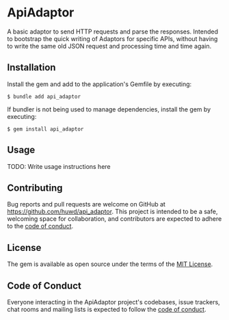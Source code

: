 # ApiAdaptor

A basic adaptor to send HTTP requests and parse the responses.
Intended to bootstrap the quick writing of Adaptors for specific APIs, without having to write the same old JSON request and processing time and time again.

## Installation

Install the gem and add to the application's Gemfile by executing:

    $ bundle add api_adaptor

If bundler is not being used to manage dependencies, install the gem by executing:

    $ gem install api_adaptor

## Usage

TODO: Write usage instructions here

## Contributing

Bug reports and pull requests are welcome on GitHub at https://github.com/huwd/api_adaptor. This project is intended to be a safe, welcoming space for collaboration, and contributors are expected to adhere to the [code of conduct](https://github.com/huwd/api_adaptor/blob/main/CODE_OF_CONDUCT.md).

## License

The gem is available as open source under the terms of the [MIT License](https://opensource.org/licenses/MIT).

## Code of Conduct

Everyone interacting in the ApiAdaptor project's codebases, issue trackers, chat rooms and mailing lists is expected to follow the [code of conduct](https://github.com/huwd/api_adaptor/blob/main/CODE_OF_CONDUCT.md).
